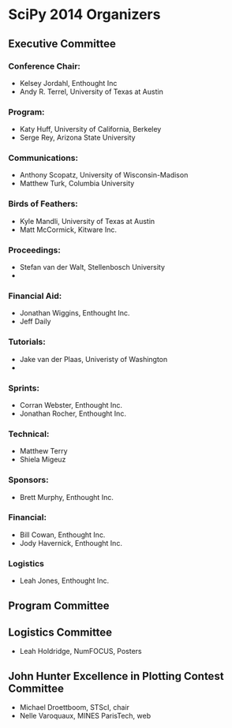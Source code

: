 # SciPy 2014 Organizers

## Executive Committee

### Conference Chair:

* Kelsey Jordahl, Enthought Inc 
* Andy R. Terrel, University of Texas at Austin

### Program:

* Katy Huff, University of California, Berkeley
* Serge Rey, Arizona State University 

### Communications:
 
* Anthony Scopatz, University of Wisconsin-Madison
* Matthew Turk, Columbia University

### Birds of Feathers:

* Kyle Mandli, University of Texas at Austin
* Matt McCormick, Kitware Inc.

### Proceedings:

* Stefan van der Walt, Stellenbosch University
* <unconfirmed>

### Financial Aid:

* Jonathan Wiggins, Enthought Inc.
* Jeff Daily <uncomfirmed>

### Tutorials:

* Jake van der Plaas, Univeristy of Washington
* <unconfirmed>

### Sprints:

*  Corran Webster, Enthought Inc.
*  Jonathan Rocher, Enthought Inc.

### Technical:

*  Matthew Terry
*  Shiela Migeuz

### Sponsors:

* Brett Murphy, Enthought Inc.

### Financial:

* Bill Cowan, Enthought Inc.
* Jody Havernick, Enthought Inc.

### Logistics

* Leah Jones, Enthought Inc.


## Program Committee

<pending>

## Logistics Committee

* Leah Holdridge, NumFOCUS, Posters

## John Hunter Excellence in Plotting Contest Committee

* Michael Droettboom, STScI, chair
* Nelle Varoquaux, MINES ParisTech, web



